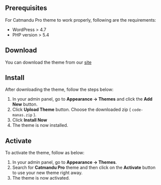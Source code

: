 ## Prerequisites

For Catmandu Pro theme to work properly, following are the requirements:

* WordPress > 4.7
* PHP version > 5.4

## Download

You can download the theme from our [site](https://www.codemanas.com/downloads/catmandu-pro-multi-purpose-wordpress-business-theme/)

## Install

After downloading the theme, follow the steps below:

1. In your admin panel, go to **Appearance -> Themes** and click the **Add New** button.
4. Click **Upload Theme** button. Choose the downloaded zip ( `code-manas.zip` ).
5. Click **Install Now**
6. The theme is now installed.

## Activate

To activate the theme, follow as below:

1. In your admin panel, go to **Appearance -> Themes**.
2. Search for **Catmandu Pro** theme and then click on the **Activate** button to use your new theme right away.
3. The theme is now activated.

